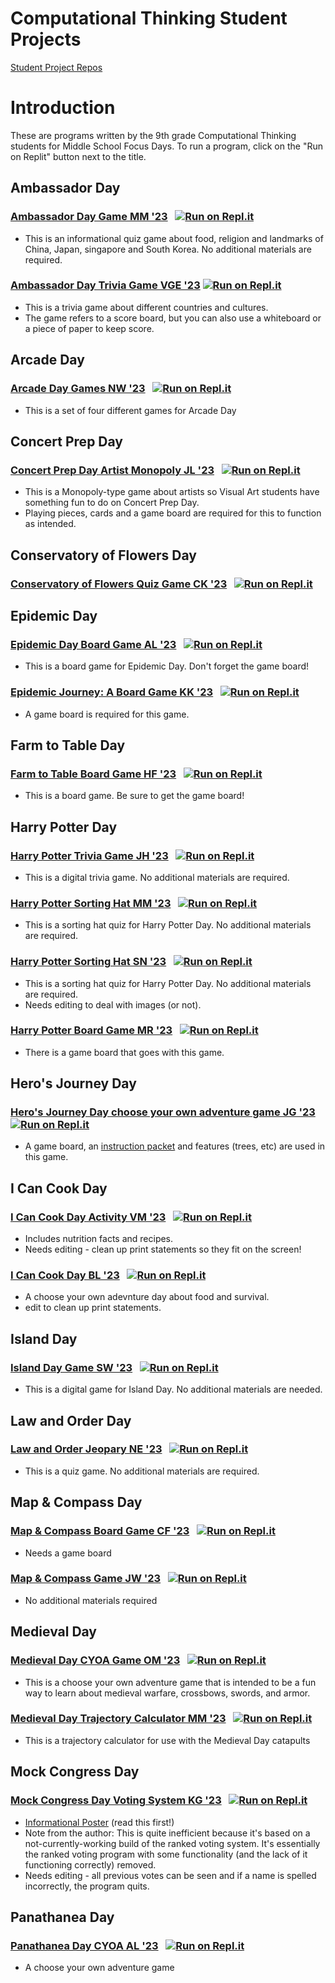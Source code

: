 # Computational Thinking Student Projects

[Student Project Repos](https://github.com/athenian-ct-projects)

# Introduction
These are programs written by the 9th grade Computational Thinking students for Middle School Focus Days. To run a program, click on the "Run on Replit" button next to the title. 

## Ambassador Day

### [Ambassador Day Game MM '23](https://github.com/athenian-ct-projects/Ambassador-Day-Game-MM) &nbsp; [![Run on Repl.it](https://repl.it/badge/github/athenian-ct-projects/Ambassador-Day-Game-MM)](https://repl.it/github/athenian-ct-projects/Ambassador-Day-Game-MM)
* This is an informational quiz game about food, religion and landmarks of China, Japan, singapore and South Korea. No additional materials are required.

### [Ambassador Day Trivia Game VGE '23](https://github.com/athenian-ct-projects/Ambassador-Day-Game-VGE) [![Run on Repl.it](https://repl.it/badge/github/athenian-ct-projects/Ambassador-Day-Game-VGE)](https://repl.it/github/athenian-ct-projects/Ambassador-Day-Game-VGE)
* This is a trivia game about different countries and cultures.
* The game refers to a score board, but you can also use a whiteboard or a piece of paper to keep score.


## Arcade Day

### [Arcade Day Games NW '23](https://github.com/athenian-ct-projects/Arcade-Day-Game-NW) &nbsp; [![Run on Repl.it](https://repl.it/badge/github/athenian-ct-projects/Arcade-Day-Game-NW)](https://repl.it/github/athenian-ct-projects/Arcade-Day-Game-NW)
* This is a set of four different games for Arcade Day


## Concert Prep Day

### [Concert Prep Day Artist Monopoly JL '23](https://github.com/athenian-ct-projects/Concert-Prep-Day-JL) &nbsp; [![Run on Repl.it](https://repl.it/badge/github/athenian-ct-projects/Concert-Prep-Day-JL)](https://repl.it/github/athenian-ct-projects/Concert-Prep-Day-JL)
* This is a Monopoly-type game about artists so Visual Art students have something fun to do on Concert Prep Day.
* Playing pieces, cards and a game board are required for this to function as intended.

## Conservatory of Flowers Day

### [Conservatory of Flowers Quiz Game CK '23](https://github.com/athenian-ct-projects/Conservatory-of-Flowers-CK) &nbsp; [![Run on Repl.it](https://repl.it/badge/github/athenian-ct-projects/Conservatory-of-Flowers-CK)](https://repl.it/github/athenian-ct-projects/Conservatory-of-Flowers-CK)

## Epidemic Day

### [Epidemic Day Board Game AL '23](https://github.com/athenian-ct-projects/Epidemic-Day-AL) &nbsp; [![Run on Repl.it](https://repl.it/badge/github/athenian-ct-projects/Epidemic-Day-AL)](https://repl.it/github/athenian-ct-projects/Epidemic-Day-AL)
* This is a board game for Epidemic Day. Don't forget the game board!

### [Epidemic Journey: A Board Game KK '23](https://github.com/athenian-ct-projects/Epidemic-Day-KK) &nbsp; [![Run on Repl.it](https://repl.it/badge/github/athenian-ct-projects/Epidemic-Day-KK)](https://repl.it/github/athenian-ct-projects/Epidemic-Day-KK)
* A game board is required for this game.


## Farm to Table Day

### [Farm to Table Board Game HF '23](https://github.com/athenian-ct-projects/Farm-to-Table-Day-HF) &nbsp; [![Run on Repl.it](https://repl.it/badge/github/athenian-ct-projects/Farm-to-Table-Day-HF)](https://repl.it/github/athenian-ct-projects/Farm-to-Table-Day-HF)
* This is a board game. Be sure to get the game board!


## Harry Potter Day

### [Harry Potter Trivia Game JH '23](https://github.com/athenian-ct-projects/Harry-Potter-Day-JH) &nbsp; [![Run on Repl.it](https://repl.it/badge/github/athenian-ct-projects/Harry-Potter-Day-JH)](https://repl.it/github/athenian-ct-projects/Harry-Potter-Day-JH)
* This is a digital trivia game. No additional materials are required.

### [Harry Potter Sorting Hat MM '23](https://github.com/athenian-ct-projects/Harry-Potter-Day-MM) &nbsp; [![Run on Repl.it](https://repl.it/badge/github/athenian-ct-projects/Harry-Potter-Day-MM)](https://repl.it/github/athenian-ct-projects/Harry-Potter-Day-MM)
* This is a sorting hat quiz for Harry Potter Day. No additional materials are required.

### [Harry Potter Sorting Hat SN '23](https://github.com/athenian-ct-projects/Harry-Potter-Day-SN) &nbsp; [![Run on Repl.it](https://repl.it/badge/github/athenian-ct-projects/Harry-Potter-Day-SN)](https://repl.it/github/athenian-ct-projects/Harry-Potter-Day-SN)
* This is a sorting hat quiz for Harry Potter Day. No additional materials are required.
* Needs editing to deal with images (or not).

### [Harry Potter Board Game MR '23](https://github.com/athenian-ct-projects/Harry-Potter-Day-MR) &nbsp; [![Run on Repl.it](https://repl.it/badge/github/athenian-ct-projects/Harry-Potter-Day-MR)](https://repl.it/github/athenian-ct-projects/Harry-Potter-Day-MR)
* There is a game board that goes with this game.

## Hero's Journey Day

### [Hero's Journey Day choose your own adventure game JG '23](https://github.com/athenian-ct-projects/Heros-Journey-Day-JG) &nbsp; [![Run on Repl.it](https://repl.it/badge/github/athenian-ct-projects/Heros-Journey-Day-JG)](https://repl.it/github/athenian-ct-projects/Heros-Journey-Day-JG)
* A game board, an [instruction packet](https://github.com/athenian-ct-projects/Heros-Journey-Day-JG/blob/master/Heros%20Journey%20JG%20info.pdf) and features (trees, etc) are used in this game.

## I Can Cook Day

### [I Can Cook Day Activity VM '23](https://github.com/athenian-ct-projects/I-Can-Cook-Day-VM) &nbsp; [![Run on Repl.it](https://repl.it/badge/github/athenian-ct-projects/I-Can-Cook-Day-VM)](https://repl.it/github/athenian-ct-projects/I-Can-Cook-Day-VM)
* Includes nutrition facts and recipes.
* Needs editing - clean up print statements so they fit on the screen!

### [I Can Cook Day BL '23](https://github.com/athenian-ct-projects/I-Can-Cook-Day-BL) &nbsp; [![Run on Repl.it](https://repl.it/badge/github/athenian-ct-projects/I-Can-Cook-Day-BL)](https://repl.it/github/athenian-ct-projects/I-Can-Cook-Day-BL)
* A choose your own adevnture day about food and survival.
* edit to clean up print statements.


## Island Day

### [Island Day Game SW '23](https://github.com/athenian-ct-projects/Island-Day-SW) &nbsp; [![Run on Repl.it](https://repl.it/badge/github/athenian-ct-projects/Island-Day-SW)](https://repl.it/github/athenian-ct-projects/Island-Day-SW)
* This is a digital game for Island Day. No additional materials are needed.


## Law and Order Day

### [Law and Order Jeopary NE '23](https://github.com/athenian-ct-projects/Law-and-Order-Jeopardy-NE) &nbsp; [![Run on Repl.it](https://repl.it/badge/github/athenian-ct-projects/Law-and-Order-Jeopardy-NE)](https://repl.it/github/athenian-ct-projects/Law-and-Order-Jeopardy-NE)
* This is a quiz game. No additional materials are required. 


## Map & Compass Day

### [Map & Compass Board Game CF '23](https://github.com/athenian-ct-projects/Map-Compass-Board-Game-CF) &nbsp; [![Run on Repl.it](https://repl.it/badge/github/athenian-ct-projects/Map-Compass-Board-Game-CF)](https://repl.it/github/athenian-ct-projects/Map-Compass-Board-Game-CF)
* Needs a game board

### [Map & Compass Game JW '23](https://github.com/athenian-ct-projects/Map-Compass-Game-JW) &nbsp; [![Run on Repl.it](https://repl.it/badge/github/athenian-ct-projects/Map-Compass-Game-JW)](https://repl.it/github/athenian-ct-projects/Map-Compass-Game-JW)
* No additional materials required

## Medieval Day
### [Medieval Day CYOA Game OM '23](https://github.com/athenian-ct-projects/Medieval-Day-OM) &nbsp; [![Run on Repl.it](https://repl.it/badge/github/athenian-ct-projects/Medieval-Day-OM)](https://repl.it/github/athenian-ct-projects/Medieval-Day-OM)
* This is a choose your own adventure game that is intended to be a fun way to learn about medieval warfare, crossbows, swords, and armor.

### [Medieval Day Trajectory Calculator MM '23](https://github.com/athenian-ct-projects/Medieval-Day-MD) &nbsp; [![Run on Repl.it](https://repl.it/badge/github/athenian-ct-projects/Medieval-Day-MD)](https://repl.it/github/athenian-ct-projects/Medieval-Day-MD)
* This is a trajectory calculator for use with the Medieval Day catapults

## Mock Congress Day

### [Mock Congress Day Voting System KG '23](https://github.com/athenian-ct-projects/Mock-Congress-Day-KG) &nbsp; [![Run on Repl.it](https://repl.it/badge/github/athenian-ct-projects/Mock-Congress-Day-KG)](https://repl.it/github/athenian-ct-projects/Mock-Congress-Day-KG)
* [Informational Poster](https://github.com/athenian-ct-projects/Mock-Congress-Day-KG/blob/master/Voting%20Program%20Poster.pdf) (read this first!)
* Note from the author: This is quite inefficient because it's based on a not-currently-working build of the ranked voting system.
It's essentially the ranked voting program with some functionality (and the lack of it functioning correctly) removed.
* Needs editing - all previous votes can be seen and if a name is spelled incorrectly, the program quits.

## Panathanea Day

### [Panathanea Day CYOA AL '23](https://github.com/athenian-ct-projects/Panathanea-Day-AL) &nbsp; [![Run on Repl.it](https://repl.it/badge/github/athenian-ct-projects/Panathanea-Day-AL)](https://repl.it/github/athenian-ct-projects/Panathanea-Day-AL)
* A choose your own adventure game

